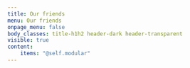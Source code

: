 ```yaml
---
title: Our friends
menu: Our friends
onpage_menu: false
body_classes: title-h1h2 header-dark header-transparent
visible: true
content:
    items: "@self.modular"
---
```



